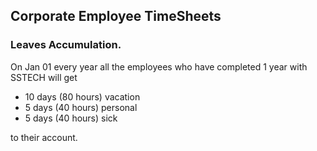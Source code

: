 Corporate Employee TimeSheets  
-------- 


### Leaves Accumulation.
On Jan 01 every year all the employees who have completed 1 year with SSTECH will get 


- 10 days (80 hours) vacation
- 5 days (40 hours) personal
- 5 days (40 hours) sick   

to their account.








 





